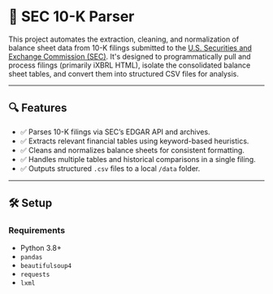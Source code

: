 # 📄 SEC 10-K Parser

This project automates the extraction, cleaning, and normalization of balance sheet data from 10-K filings submitted to the [U.S. Securities and Exchange Commission (SEC)](https://www.sec.gov/). It's designed to programmatically pull and process filings (primarily iXBRL HTML), isolate the consolidated balance sheet tables, and convert them into structured CSV files for analysis.

---

## 🔍 Features

- ✅ Parses 10-K filings via SEC’s EDGAR API and archives.
- ✅ Extracts relevant financial tables using keyword-based heuristics.
- ✅ Cleans and normalizes balance sheets for consistent formatting.
- ✅ Handles multiple tables and historical comparisons in a single filing.
- ✅ Outputs structured `.csv` files to a local `/data` folder.

---

## 🛠 Setup

### Requirements

- Python 3.8+
- `pandas`
- `beautifulsoup4`
- `requests`
- `lxml`
